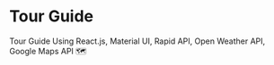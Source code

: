 # Tour Guide
Tour Guide Using React.js, Material UI, Rapid API, Open Weather API, Google Maps API 🗺️